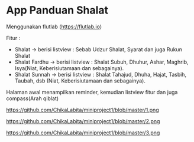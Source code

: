 # App Panduan Shalat

Menggunakan flutlab (https://flutlab.io)

Fitur :
- Shalat -> berisi listview : Sebab Udzur Shalat, Syarat dan juga Rukun Shalat
- Shalat Fardhu -> berisi listview : Shalat Subuh, Dhuhur, Ashar, Maghrib, Isya(Niat, Keberisiutamaan dan sebagainya).
- Shalat Sunnah -> berisi listview : Shalat Tahajud, Dhuha, Hajat, Tasbih, Taubah, dsb (Niat, Keberisiutamaan dan sebagainya).<br>

Halaman awal menampilkan reminder, kemudian listview fitur dan juga compass(Arah qiblat)

https://github.com/ChikaLabita/miniproject1/blob/master/1.png

https://github.com/ChikaLabita/miniproject1/blob/master/2.png

https://github.com/ChikaLabita/miniproject1/blob/master/3.png

